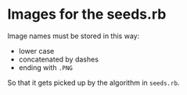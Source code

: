 # Images for the seeds.rb

Image names must be stored in this way:

- lower case
- concatenated by dashes
- ending with `.PNG`

So that it gets picked up by the algorithm in `seeds.rb`.

